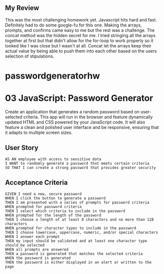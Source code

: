## My Review


This was the most challenging homework yet. Javascript hits hard and fast.
Definitely had to do some google-fu for this one. Making the arrays, prompts, and confirms came easy to me but the rest was a challenge. The concat method was the hidden secret for me. I tried stringing all the arrays together at first but that didn't allow for the for-loop to work properly so it looked like I was close but I wasn't at all. Concat let the arrays keep their actual value by being able to push them into each other based on the users selection of stipulations.



# passwordgeneratorhw
# 03 JavaScript: Password Generator

Create an application that generates a random password based on user-selected criteria. This app will run in the browser and feature dynamically updated HTML and CSS powered by your JavaScript code. It will also feature a clean and polished user interface and be responsive, ensuring that it adapts to multiple screen sizes.

## User Story

```
AS AN employee with access to sensitive data
I WANT to randomly generate a password that meets certain criteria
SO THAT I can create a strong password that provides greater security
```

## Acceptance Criteria

```
GIVEN I need a new, secure password
WHEN I click the button to generate a password
THEN I am presented with a series of prompts for password criteria
WHEN prompted for password criteria
THEN I select which criteria to include in the password
WHEN prompted for the length of the password
THEN I choose a length of at least 8 characters and no more than 128 characters
WHEN prompted for character types to include in the password
THEN I choose lowercase, uppercase, numeric, and/or special characters
WHEN I answer each prompt
THEN my input should be validated and at least one character type should be selected
WHEN all prompts are answered
THEN a password is generated that matches the selected criteria
WHEN the password is generated
THEN the password is either displayed in an alert or written to the page
